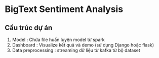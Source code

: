 # BigText Sentiment Analysis 

## Cấu trúc dự án 

1. Model : Chứa file huấn luyện model từ spark 
2. Dashboard : Visualize kết quả và demo (sử  dụng Django hoặc flask)
3. Data preprocessing : streaming dữ liệu từ kafka từ bộ dataset 
